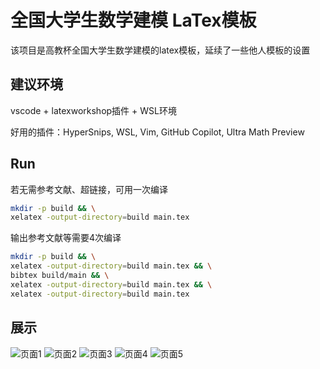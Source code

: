 # 全国大学生数学建模 LaTex模板

该项目是高教杯全国大学生数学建模的latex模板，延续了一些他人模板的设置


## 建议环境

vscode + latexworkshop插件 + WSL环境

好用的插件：HyperSnips, WSL, Vim, GitHub Copilot, Ultra Math Preview

## Run

若无需参考文献、超链接，可用一次编译
```sh
mkdir -p build && \
xelatex -output-directory=build main.tex
```

输出参考文献等需要4次编译
```sh
mkdir -p build && \
xelatex -output-directory=build main.tex && \
bibtex build/main && \
xelatex -output-directory=build main.tex && \
xelatex -output-directory=build main.tex
```

## 展示

![页面1](img/0_main_页面_01.png)
![页面2](img/0_main_页面_02.png)
![页面3](img/0_main_页面_03.png)
![页面4](img/0_main_页面_04.png)
![页面5](img/0_main_页面_05.png)
